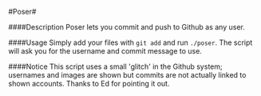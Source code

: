 #Poser#

####Description
Poser lets you commit and push to Github as any user.

####Usage
Simply add your files with `git add` and run `./poser`. The script will ask you for the username and commit message to use.



####Notice
This script uses a small 'glitch' in the Github system; usernames and images are shown but commits are not actually linked to shown accounts. Thanks to Ed for pointing it out.